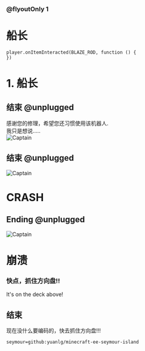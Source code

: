 

### @flyoutOnly 1

# 船长

```template
player.onItemInteracted(BLAZE_ROD, function () {
})

```

# 1. 船长

## 结束 @unplugged

感谢您的修理，希望您还习惯使用该机器人.   
我只是想说.....      
![Captain](https://raw.fastgit.org/yuanlg/minecraft-ee-seymour-island/master/media/captain.jpg)
   
## 结束 @unplugged 
![Captain](https://raw.fastgit.org/yuanlg/minecraft-ee-seymour-island/master/media/captain-left.jpg)

# CRASH

## Ending @unplugged 
![Captain](https://raw.fastgit.org/yuanlg/minecraft-ee-seymour-island/master/media/captain-right.jpg)
   
# 崩溃
   
### 快点，抓住方向盘!!
It's on the deck above!

## 结束

现在没什么要编码的，快去抓住方向盘!!!


```package
seymour=github:yuanlg/minecraft-ee-seymour-island
```
